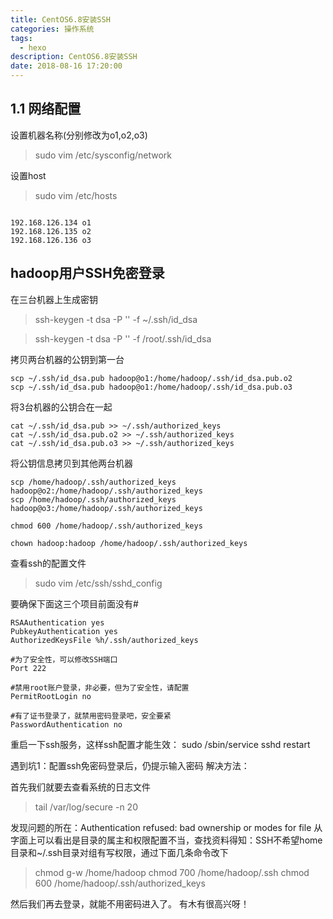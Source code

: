 ```yaml
---
title: CentOS6.8安装SSH
categories: 操作系统
tags:
  - hexo
description: CentOS6.8安装SSH
date: 2018-08-16 17:20:00
---
```





## 1.1 网络配置

设置机器名称(分别修改为o1,o2,o3)
> sudo vim /etc/sysconfig/network

设置host
> sudo vim /etc/hosts

```

192.168.126.134 o1
192.168.126.135 o2
192.168.126.136 o3

```

## hadoop用户SSH免密登录

在三台机器上生成密钥
> ssh-keygen -t dsa -P '' -f ~/.ssh/id_dsa

> ssh-keygen -t dsa -P '' -f /root/.ssh/id_dsa

拷贝两台机器的公钥到第一台

```
scp ~/.ssh/id_dsa.pub hadoop@o1:/home/hadoop/.ssh/id_dsa.pub.o2
scp ~/.ssh/id_dsa.pub hadoop@o1:/home/hadoop/.ssh/id_dsa.pub.o3

```
将3台机器的公钥合在一起
```
cat ~/.ssh/id_dsa.pub >> ~/.ssh/authorized_keys
cat ~/.ssh/id_dsa.pub.o2 >> ~/.ssh/authorized_keys
cat ~/.ssh/id_dsa.pub.o3 >> ~/.ssh/authorized_keys

```

将公钥信息拷贝到其他两台机器
```
scp /home/hadoop/.ssh/authorized_keys hadoop@o2:/home/hadoop/.ssh/authorized_keys
scp /home/hadoop/.ssh/authorized_keys hadoop@o3:/home/hadoop/.ssh/authorized_keys

chmod 600 /home/hadoop/.ssh/authorized_keys

chown hadoop:hadoop /home/hadoop/.ssh/authorized_keys

```


查看ssh的配置文件

> sudo vim /etc/ssh/sshd_config

要确保下面这三个项目前面没有#
```
RSAAuthentication yes
PubkeyAuthentication yes
AuthorizedKeysFile %h/.ssh/authorized_keys

#为了安全性，可以修改SSH端口
Port 222

#禁用root账户登录，非必要，但为了安全性，请配置
PermitRootLogin no

#有了证书登录了，就禁用密码登录吧，安全要紧
PasswordAuthentication no
```

重启一下ssh服务，这样ssh配置才能生效：
sudo /sbin/service sshd restart

遇到坑1：配置ssh免密码登录后，仍提示输入密码
解决方法：

首先我们就要去查看系统的日志文件
> tail /var/log/secure -n 20

发现问题的所在：Authentication refused: bad ownership or modes for file
从字面上可以看出是目录的属主和权限配置不当，查找资料得知：SSH不希望home目录和~/.ssh目录对组有写权限，通过下面几条命令改下

> chmod g-w /home/hadoop
> chmod 700 /home/hadoop/.ssh
> chmod 600 /home/hadoop/.ssh/authorized_keys

然后我们再去登录，就能不用密码进入了。
有木有很高兴呀！
